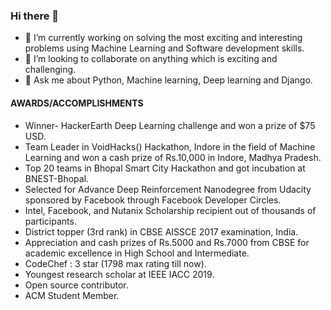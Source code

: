 ### Hi there 👋



- 🔭 I’m currently working on solving the most exciting and interesting problems using Machine Learning and Software development skills.
- 👯 I’m looking to collaborate on anything which is exciting and challenging.
- 💬 Ask me about Python, Machine learning, Deep learning and Django.

#### AWARDS/ACCOMPLISHMENTS

- Winner- HackerEarth Deep Learning challenge and won a prize of $75 USD.
- Team Leader in VoidHacks() Hackathon, Indore in the field of Machine Learning and won a cash
prize of Rs.10,000 in Indore, Madhya Pradesh.
- Top 20 teams in Bhopal Smart City Hackathon and got incubation at BNEST-Bhopal.
- Selected for Advance Deep Reinforcement Nanodegree from Udacity sponsored by Facebook
through Facebook Developer Circles.
- Intel, Facebook, and Nutanix Scholarship recipient out of thousands of participants.
- District topper (3rd rank) in CBSE AISSCE 2017 examination, India.
- Appreciation and cash prizes of Rs.5000 and Rs.7000 from CBSE for academic excellence in
High School and Intermediate.
- CodeChef : 3 star (1798 max rating till now).
- Youngest research scholar at IEEE IACC 2019.
- Open source contributor.
- ACM Student Member.
